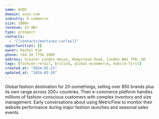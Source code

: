 ```yaml
---
name: ASOS
domain: asos.com
industry: E-commerce
size: 1000+
revenue: £3.9B+
type: prospect
contacts:
  - "[[contacts/martinez-carlos]]"
opportunities: []
owner: Rachel Kim
phone: +44 20 7756 1000
address: Greater London House, Hampstead Road, London NW1 7FB, UK
tags: [fashion-retail, british, global-ecommerce, mobile-first]
created_at: "2024-02-22"
updated_at: "2024-03-20"
---
```


Global fashion destination for 20-somethings, selling over 850 brands plus its own range across 200+ countries. Their e-commerce platform handles millions of fashion-conscious customers with complex inventory and size management. Early conversations about using MetricFlow to monitor their website performance during major fashion launches and seasonal sales events.